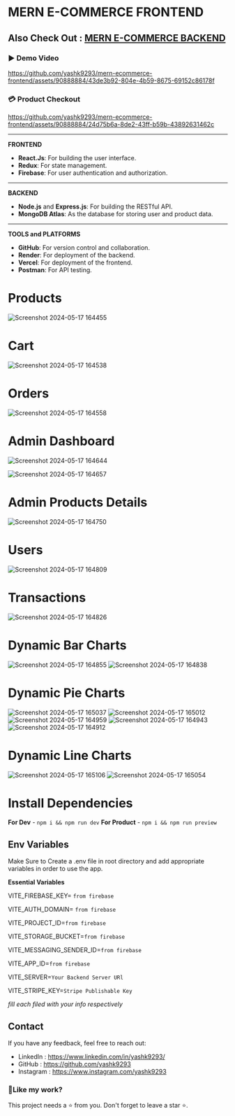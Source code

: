 # MERN E-COMMERCE FRONTEND

## Also Check Out : [MERN E-COMMERCE BACKEND](https://github.com/yashk9293/mern-ecommerce-server)

<h3>▶️ Demo Video </h3>

https://github.com/yashk9293/mern-ecommerce-frontend/assets/90888884/43de3b92-804e-4b59-8675-69152c86178f


<h3>💳 Product Checkout </h3>

https://github.com/yashk9293/mern-ecommerce-frontend/assets/90888884/24d75b6a-8de2-43ff-b59b-43892631462c

<hr>

**FRONTEND**
- **React.Js**: For building the user interface.
- **Redux**: For state management.
- **Firebase**: For user authentication and authorization.

<hr>

**BACKEND**
- **Node.js** and **Express.js**: For building the RESTful API.
- **MongoDB Atlas**: As the database for storing user and product data.

<hr>

**TOOLS and PLATFORMS**
- **GitHub**: For version control and collaboration.
- **Render**: For deployment of the backend.
- **Vercel**: For deployment of the frontend.
- **Postman**: For API testing.


# Products
![Screenshot 2024-05-17 164455](https://github.com/yashk9293/mern-ecommerce-frontend/assets/90888884/b2bf677a-341e-4a06-81b0-687abb900bdd)

# Cart
![Screenshot 2024-05-17 164538](https://github.com/yashk9293/mern-ecommerce-frontend/assets/90888884/24fbcc24-969c-4de8-9df5-36156a69215b)

# Orders
![Screenshot 2024-05-17 164558](https://github.com/yashk9293/mern-ecommerce-frontend/assets/90888884/b6d7ba4f-4986-4d7e-b667-201ac959e0f9)

# Admin Dashboard
![Screenshot 2024-05-17 164644](https://github.com/yashk9293/mern-ecommerce-frontend/assets/90888884/3a1beae8-a1bb-4462-b425-a6c7fe41bfdd)

![Screenshot 2024-05-17 164657](https://github.com/yashk9293/mern-ecommerce-frontend/assets/90888884/f925af5b-fd26-4805-bee7-92283b7257dd)

# Admin Products Details
![Screenshot 2024-05-17 164750](https://github.com/yashk9293/mern-ecommerce-frontend/assets/90888884/d6323ce0-f8eb-47c1-b224-bf2d0b3cd7ed)

# Users
![Screenshot 2024-05-17 164809](https://github.com/yashk9293/mern-ecommerce-frontend/assets/90888884/c6a1e5c4-87b0-420b-8ccb-9299841f92a5)

# Transactions
![Screenshot 2024-05-17 164826](https://github.com/yashk9293/mern-ecommerce-frontend/assets/90888884/bcad641c-1543-4754-b269-e588ba9fa462)

# Dynamic Bar Charts
![Screenshot 2024-05-17 164855](https://github.com/yashk9293/mern-ecommerce-frontend/assets/90888884/435f81a5-68a0-4bc8-b1ec-f2d26e9609d2)
![Screenshot 2024-05-17 164838](https://github.com/yashk9293/mern-ecommerce-frontend/assets/90888884/b0256b56-1f77-4301-95c7-763712d8eee9)

# Dynamic Pie Charts
![Screenshot 2024-05-17 165037](https://github.com/yashk9293/mern-ecommerce-frontend/assets/90888884/c94364ae-1b72-4d70-8fc9-a9775cb23806)
![Screenshot 2024-05-17 165012](https://github.com/yashk9293/mern-ecommerce-frontend/assets/90888884/870540d0-0788-481a-a639-6391600d6633)
![Screenshot 2024-05-17 164959](https://github.com/yashk9293/mern-ecommerce-frontend/assets/90888884/a033bd05-8e12-4d0f-8b91-de7a04d1de2c)
![Screenshot 2024-05-17 164943](https://github.com/yashk9293/mern-ecommerce-frontend/assets/90888884/f7b7af13-9d60-447c-9498-792a6dc5139a)
![Screenshot 2024-05-17 164912](https://github.com/yashk9293/mern-ecommerce-frontend/assets/90888884/0576597a-75e4-4fe8-8f3c-4bb9a9f541b6)

# Dynamic Line Charts
![Screenshot 2024-05-17 165106](https://github.com/yashk9293/mern-ecommerce-frontend/assets/90888884/3108f165-7a84-4718-8723-99690ddf2a9c)
![Screenshot 2024-05-17 165054](https://github.com/yashk9293/mern-ecommerce-frontend/assets/90888884/94feeb78-ae59-4dcc-a846-1c2028e319be)


# Install Dependencies

**For Dev** - `npm i && npm run dev`
**For Product** - `npm i && npm run preview`

## Env Variables

Make Sure to Create a .env file in root directory and add appropriate variables in order to use the app.

**Essential Variables**

VITE_FIREBASE_KEY= `from firebase`

VITE_AUTH_DOMAIN= `from firebase`

VITE_PROJECT_ID=`from firebase`

VITE_STORAGE_BUCKET=`from firebase`

VITE_MESSAGING_SENDER_ID=`from firebase`

VITE_APP_ID=`from firebase`

VITE_SERVER=`Your Backend Server URl`

VITE_STRIPE_KEY=`Stripe Publishable Key`

_fill each filed with your info respectively_

## Contact
If you have any feedback, feel free to reach out:
- LinkedIn : https://www.linkedin.com/in/yashk9293/
- GitHub : https://github.com/yashk9293
- Instagram : https://www.instagram.com/yashk9293



<h3>💖Like my work?</h3>
This project needs a ⭐️ from you. Don't forget to leave a star ⭐️.
